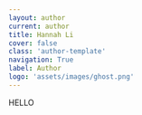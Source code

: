 ```yaml
---
layout: author
current: author
title: Hannah Li
cover: false
class: 'author-template'
navigation: True
label: Author
logo: 'assets/images/ghost.png'
---
```

HELLO
